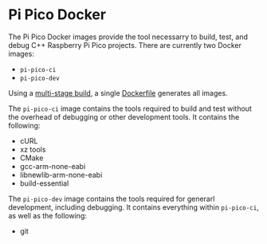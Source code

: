 # Pi Pico Docker

The Pi Pico Docker images provide the tool necessarry to build, test, and debug
C++ Raspberry Pi Pico projects. There are currently two Docker images:

- `pi-pico-ci`
- `pi-pico-dev`

Using a [multi-stage build](https://docs.docker.com/build/building/multi-stage/),
a single [Dockerfile](Dockerfile) generates all images.

The `pi-pico-ci` image contains the tools required to build and test without the
overhead of debugging or other development tools. It contains the following:

- cURL
- xz tools
- CMake
- gcc-arm-none-eabi
- libnewlib-arm-none-eabi
- build-essential

The `pi-pico-dev` image contains the tools required for generarl development,
including debugging. It contains everything within `pi-pico-ci`, as well as
the following:

 - git